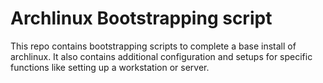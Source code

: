 
# Archlinux Bootstrapping script

This repo contains bootstrapping scripts to complete a base install of archlinux.
It also contains additional configuration and setups for specific functions like setting up a workstation or server.


